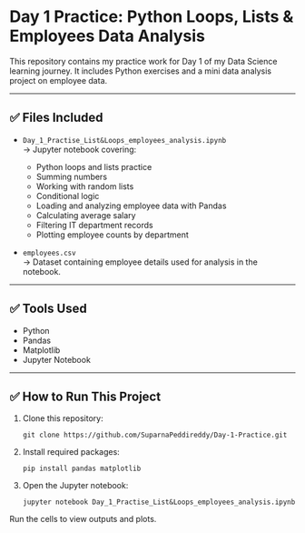 # Day 1 Practice: Python Loops, Lists & Employees Data Analysis

This repository contains my practice work for Day 1 of my Data Science learning journey. It includes Python exercises and a mini data analysis project on employee data.

---

## ✅ Files Included

- `Day_1_Practise_List&Loops_employees_analysis.ipynb`  
    → Jupyter notebook covering:
    - Python loops and lists practice
    - Summing numbers
    - Working with random lists
    - Conditional logic
    - Loading and analyzing employee data with Pandas
    - Calculating average salary
    - Filtering IT department records
    - Plotting employee counts by department

- `employees.csv`  
    → Dataset containing employee details used for analysis in the notebook.

---

## ✅ Tools Used

- Python
- Pandas
- Matplotlib
- Jupyter Notebook

---

## ✅ How to Run This Project

1. Clone this repository:
    ```
    git clone https://github.com/SuparnaPeddireddy/Day-1-Practice.git
    ```

2. Install required packages:
    ```
    pip install pandas matplotlib
    ```

3. Open the Jupyter notebook:
    ```
    jupyter notebook Day_1_Practise_List&Loops_employees_analysis.ipynb
    ```

Run the cells to view outputs and plots.
